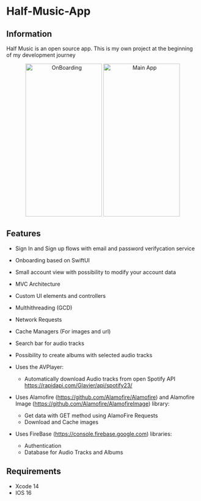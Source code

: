 # Half-Music-App

## Information

Half Music is an open source app. 
This is my own project at the beginning of my development journey

<p align="center">
<img src="https://user-images.githubusercontent.com/110229952/202712486-002ca097-bb4b-4368-8c80-69d7b17612b2.gif" alt="OnBoarding" width="200px" height="400px">
  <img src="https://user-images.githubusercontent.com/110229952/203529956-5b9f9b43-3e1e-45c4-9f04-5f1b025f9851.gif" alt="Main App" width="200px" height="400px">
 
## Features

- Sign In and Sign up flows with email and password verifycation service
- Onboarding based on SwiftUI
- Small account view with possibility to modify your account data
- MVC Architecture
- Custom UI elements and controllers
- Multhithreading (GCD)
- Network Requests
- Cache Managers (For images and url)
- Search bar for audio tracks
- Possibility to create albums with selected audio tracks
- Uses the AVPlayer:
  * Automatically download Audio tracks from open Spotify API https://rapidapi.com/Glavier/api/spotify23/
- Uses Alamofire (https://github.com/Alamofire/Alamofire) and Alamofire Image (https://github.com/Alamofire/AlamofireImage) library:
  * Get data with GET method using AlamoFire Requests
  * Download and Cache images

- Uses FireBase (https://console.firebase.google.com) libraries:
  * Authentication
  * Database for Audio Tracks and Albums

## Requirements

- Xcode 14
- IOS 16
